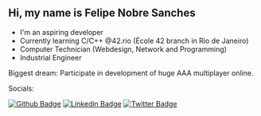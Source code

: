 ## Hi, my name is Felipe Nobre Sanches

- I'm an aspiring developer
- Currently learning C/C++ @42.rio (École 42 branch in Rio de Janeiro)
- Computer Technician (Webdesign, Network and Programming)
- Industrial Engineer

Biggest dream: Participate in development of huge AAA multiplayer online.

Socials:

[![Github Badge](https://img.shields.io/badge/-Github-000?style=flat-square&logo=Github&logoColor=white&link=https://github.com/fnsanches)](https://github.com/fnsanches)
[![Linkedin Badge](https://img.shields.io/badge/-LinkedIn-blue?style=flat-square&logo=Linkedin&logoColor=white&link=https://www.linkedin.com/in/fnsanches/)](https://www.linkedin.com/in/fnsanches/)
[![Twitter Badge](https://img.shields.io/badge/-Twitter-1ca0f1?style=flat-square&labelColor=1ca0f1&logo=twitter&logoColor=white&link=https://twitter.com/fnsanches10)](https://twitter.com/fnsanches10)

<!---
fnsanches/fnsanches is a ✨ special ✨ repository because its `README.md` (this file) appears on your GitHub profile.
You can click the Preview link to take a look at your changes.
--->
